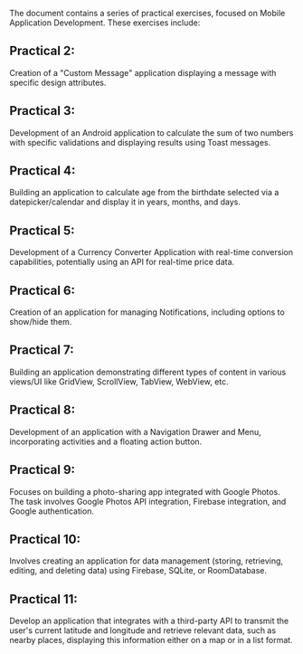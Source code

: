 The document contains a series of practical exercises, focused on Mobile Application Development. These exercises include:

## Practical 2: 
Creation of a "Custom Message" application displaying a message with specific design attributes.

## Practical 3: 
Development of an Android application to calculate the sum of two numbers with specific validations and displaying results using Toast messages.

## Practical 4: 
Building an application to calculate age from the birthdate selected via a datepicker/calendar and display it in years, months, and days.

## Practical 5: 
Development of a Currency Converter Application with real-time conversion capabilities, potentially using an API for real-time price data.

## Practical 6: 
Creation of an application for managing Notifications, including options to show/hide them.

## Practical 7: 
Building an application demonstrating different types of content in various views/UI like GridView, ScrollView, TabView, WebView, etc.

## Practical 8: 
Development of an application with a Navigation Drawer and Menu, incorporating activities and a floating action button.

## Practical 9: 
Focuses on building a photo-sharing app integrated with Google Photos. The task involves Google Photos API integration, Firebase integration, and Google authentication.

## Practical 10: 
Involves creating an application for data management (storing, retrieving, editing, and deleting data) using Firebase, SQLite, or RoomDatabase.

## Practical 11: 
Develop an application that integrates with a third-party API to transmit the user's current latitude and longitude and retrieve relevant data, such as nearby places, displaying this information either on a map or in a list format.

